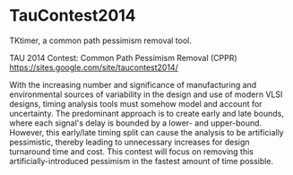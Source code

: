 # TauContest2014
TKtimer, a common path pessimism removal tool.

TAU 2014 Contest: Common Path Pessimism Removal (CPPR)
https://sites.google.com/site/taucontest2014/
 
With the increasing number and significance of manufacturing and environmental sources of variability 
in the design and use of modern VLSI designs, timing analysis tools must somehow model and account for uncertainty. 
The predominant approach is to create early and late bounds, where each signal's delay is bounded by a lower- 
and upper-bound. However, this early/late timing split can cause the analysis to be artificially pessimistic, 
thereby leading to unnecessary increases for design turnaround time and cost. This contest will focus on 
removing this artificially-introduced pessimism in the fastest amount of time possible.
